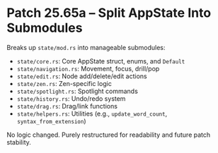 # Patch 25.65a – Split AppState Into Submodules

Breaks up `state/mod.rs` into manageable submodules:

- `state/core.rs`: Core AppState struct, enums, and `Default`
- `state/navigation.rs`: Movement, focus, drill/pop
- `state/edit.rs`: Node add/delete/edit actions
- `state/zen.rs`: Zen-specific logic
- `state/spotlight.rs`: Spotlight commands
- `state/history.rs`: Undo/redo system
- `state/drag.rs`: Drag/link functions
- `state/helpers.rs`: Utilities (e.g., `update_word_count`, `syntax_from_extension`)

No logic changed. Purely restructured for readability and future patch stability.
